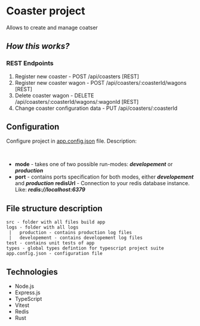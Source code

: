 # **Coaster project**
Allows to create and manage coatser

## ***How this works?***

### REST Endpoints
1. Register new coaster -  POST /api/coasters [REST]
2. Register new coaster wagon - POST /api/coasters/:coasterId/wagons [REST]
3. Delete coaster wagon - DELETE /api/coasters/:coasterId/wagons/:wagonId [REST]
4. Change coaster configuration data -  PUT /api/coasters/:coasterId


## Configuration
Configure project in [app.config.json](./app.config.json) file. Description: 

<br/>

- **mode** - takes one of two possible run-modes: ***developement*** or ***production***
- **port** - contains ports specification for both modes, either ***developement*** and ***production***
**redisUrl** - Connection to your redis database instance. Like: ***redis://localhost:6379***

## File structure description
```
src - folder with all files build app
logs - folder with all logs
 |   production - contains production log files
 |   developement - contains developement log files
test - contains unit tests of app
types - global types defintion for typescript project suite
app.config.json - configuration file
```

## Technologies
* Node.js
* Express.js
* TypeScript
* Vitest
* Redis
* Rust
